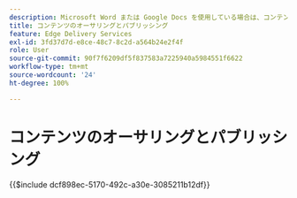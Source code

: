 ```yaml
---
description: Microsoft Word または Google Docs を使用している場合は、コンテンツの作成方法を既に把握しています。
title: コンテンツのオーサリングとパブリッシング
feature: Edge Delivery Services
exl-id: 3fd37d7d-e8ce-48c7-8c2d-a564b24e2f4f
role: User
source-git-commit: 90f7f6209df5f837583a7225940a5984551f6622
workflow-type: tm+mt
source-wordcount: '24'
ht-degree: 100%

---
```


# コンテンツのオーサリングとパブリッシング

{{$include dcf898ec-5170-492c-a30e-3085211b12df}}

